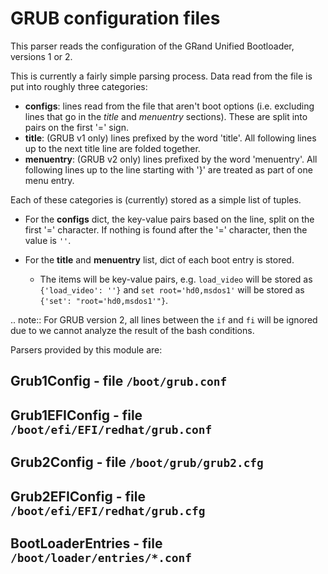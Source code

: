 GRUB configuration files
========================

This parser reads the configuration of the GRand Unified Bootloader, versions
1 or 2.

This is currently a fairly simple parsing process.  Data read from the file
is put into roughly three categories:

* **configs**: lines read from the file that aren't boot options (i.e.
  excluding lines that go in the *title* and *menuentry* sections).  These
  are split into pairs on the first '=' sign.
* **title**: (GRUB v1 only) lines prefixed by the word 'title'.  All following
  lines up to the next title line are folded together.
* **menuentry**: (GRUB v2 only) lines prefixed by the word 'menuentry'.  All
  following lines up to the line starting with '}' are treated as part of one
  menu entry.

Each of these categories is (currently) stored as a simple list of tuples.

* For the **configs** dict, the key-value pairs based on the line, split
  on the first '=' character.  If nothing is found after the '=' character,
  then the value is `''`.

* For the **title** and **menuentry** list, dict of each boot entry is stored.

  * The items will be key-value pairs, e.g. ``load_video`` will be stored
    as ``{'load_video': ''}`` and ``set root='hd0,msdos1'`` will be stored
    as ``{'set': "root='hd0,msdos1'"}``.

.. note::
    For GRUB version 2, all lines between the ``if`` and ``fi`` will be ignored
    due to we cannot analyze the result of the bash conditions.

Parsers provided by this module are:

Grub1Config - file ``/boot/grub.conf``
--------------------------------------

Grub1EFIConfig - file ``/boot/efi/EFI/redhat/grub.conf``
--------------------------------------------------------

Grub2Config - file ``/boot/grub/grub2.cfg``
-------------------------------------------

Grub2EFIConfig - file ``/boot/efi/EFI/redhat/grub.cfg``
-------------------------------------------------------

BootLoaderEntries - file ``/boot/loader/entries/*.conf``
--------------------------------------------------------